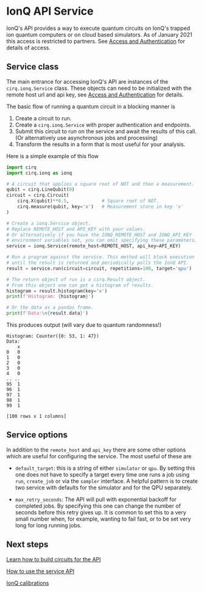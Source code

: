 # IonQ API Service

IonQ's API provides a way to execute quantum circuits on IonQ's trapped ion quantum computers
or on cloud based simulators.  As of January 2021 this access is restricted to partners.
See [Access and Authentication](access.md) for details of access.

## Service class

The main entrance for accessing IonQ's API are instances of the `cirq.ionq.Service` class.
These objects can need to be initialized with the remote host url and api key, see
[Access and Authentication](access.md) for details.

The basic flow of running a quantum circuit in a blocking manner is
1. Create a circuit to run.
1. Create a `cirq.ionq.Service` with proper authentication and endpoints.
3. Submit this circuit to run on the service and await the results of this call.
(Or alternatively use asynchronous jobs and processing)
4. Transform the results in a form that is most useful for your analysis.

Here is a simple example of this flow
```python
import cirq
import cirq.ionq as ionq

# A circuit that applies a square root of NOT and then a measurement.
qubit = cirq.LineQubit(0)
circuit = cirq.Circuit(
    cirq.X(qubit)**0.5,            # Square root of NOT.
    cirq.measure(qubit, key='x')   # Measurement store in key 'x'
)

# Create a ionq.Service object.
# Replace REMOTE_HOST and API_KEY with your values.
# Or alternatively if you have the IONQ_REMOTE_HOST and IONQ_API_KEY
# environment variables set, you can omit specifying these parameters.
service = ionq.Service(remote_host=REMOTE_HOST, api_key=API_KEY)

# Run a program against the service. This method will block execution
# until the result is returned and periodically polls the IonQ API.
result = service.run(circuit=circuit, repetitions=100, target='qpu')

# The return object of run is a cirq.Result object.
# From this object one can get a histogram of results.
histogram = result.histogram(key='x')
print(f'Histogram: {histogram}')

# Or the data as a pandas frame.
print(f'Data:\n{result.data}')
```
This produces output (will vary due to quantum randomness!)

```
Histogram: Counter({0: 53, 1: 47})
Data:
    x
0   0
1   0
2   0
3   0
4   0
.. ..
95  1
96  1
97  1
98  1
99  1

[100 rows x 1 columns]
```

## Service options

In addition to the `remote_host` and `api_key` there are some other options which are
useful for configuring the service.  The most useful of these are

* `default_target`: this is a string of either `simulator` or `qpu`. By setting this one
does not have to specify a target every time one runs a job using `run`, `create_job`
or via the `sampler` interface.  A helpful pattern is to create two service with
defaults for the simulator and for the QPU separately.

* `max_retry_seconds`: The API will pull with exponential backoff for completed jobs.
By specifying this one can change the number of seconds before this retry gives up.
It is common to set this to a very small number when, for example, wanting to fail
fast, or to be set very long for long running jobs.

## Next steps

[Learn how to build circuits for the API](circuits.md)

[How to use the service API](jobs.md)

[IonQ calibrations](calibrations.md)
